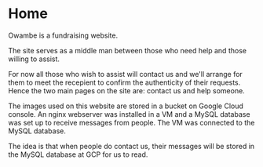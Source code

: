 # Home

Owambe is a fundraising website.

The site serves as a middle man between those who need help and those willing to assist.

For now all those who wish to assist will contact us and we'll arrange for them to meet the recepient
to confirm the authenticity of their requests. Hence the two main pages on the site are: contact us and help someone.

The images used on this website are stored in a bucket on Google Cloud console.
An nginx webserver was installed in a VM and a MySQL database was set up to receive messages from people.
The VM was connected to the MySQL database.

The idea is that when people do contact us, their messages will be stored in the MySQL database at GCP for us to read.
